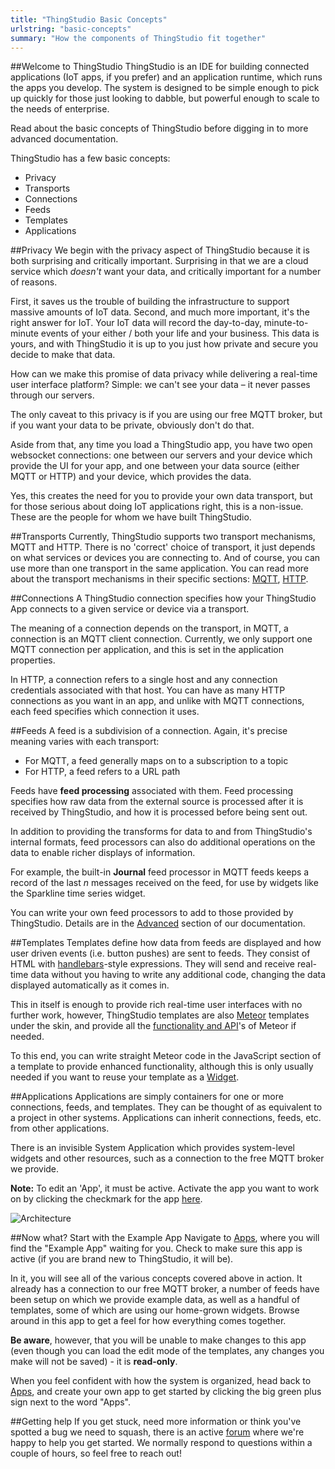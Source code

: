 ```yaml
---
title: "ThingStudio Basic Concepts"
urlstring: "basic-concepts"
summary: "How the components of ThingStudio fit together"
---
```


##Welcome to ThingStudio
ThingStudio is an IDE for building connected applications (IoT apps, if you prefer) and an application runtime, which runs the apps you develop. The system is designed to be simple enough to pick up quickly for those just looking to dabble, but powerful enough to scale to the needs of enterprise.

Read about the basic concepts of ThingStudio before digging in to more advanced documentation.

ThingStudio has a few basic concepts:

+ Privacy
+ Transports
+ Connections
+ Feeds
+ Templates
+ Applications

##Privacy
We begin with the privacy aspect of ThingStudio because it is both surprising and critically important. Surprising in that we are a cloud service which _doesn't_ want your data, and critically important for a number of reasons.

First, it saves us the trouble of building the infrastructure to support massive amounts of IoT data. Second, and much more important, it's the right answer for IoT. Your IoT data will record the day-to-day, minute-to-minute events of your either / both your life and your business. This data is yours, and with ThingStudio it is up to you just how private and secure you decide to make that data.

How can we make this promise of data privacy while delivering a real-time user interface platform? Simple: we can't see your data – it never passes through our servers.

The only caveat to this privacy is if you are using our free MQTT broker, but if you want your data to be private, obviously don't do that.

Aside from that, any time you load a ThingStudio app, you have two open websocket connections: one between our servers and your device which provide the UI for your app, and one between your data source (either MQTT or HTTP) and your device, which provides the data.

Yes, this creates the need for you to provide your own data transport, but for those serious about doing IoT applications right, this is a non-issue. These are the people for whom we have built ThingStudio.

##Transports
Currently, ThingStudio supports two transport mechanisms, MQTT and HTTP. There is no 'correct' choice of transport, it just depends on what services or devices you are connecting to. And of course, you can use more than one transport in the same application.
You can read more about the transport mechanisms in their specific sections: [MQTT](/docs/mqtt-connections-and-feeds), [HTTP](/docs/http-connections-and-feeds).

##Connections
A ThingStudio connection specifies how your ThingStudio  App connects to a given service or device via a transport.

The meaning of a connection depends on the transport, in MQTT, a connection is an MQTT client connection. Currently, we only support one MQTT connection per application, and this is set in the application properties.

In HTTP, a connection refers to a single host and any connection credentials associated with that host. You can have as many HTTP connections as you want in an app, and unlike with MQTT connections, each feed specifies which connection it uses.

##Feeds
A feed is a subdivision of a connection. Again, it's precise meaning varies with each transport:

* For MQTT, a feed generally maps on to a subscription to a topic
* For HTTP, a feed refers to a URL path

Feeds have __feed processing__ associated with them. Feed processing specifies how raw data from the external source is processed after it is received by ThingStudio, and how it is processed before being sent out.

In addition to providing the transforms for data to and from ThingStudio's internal formats, feed processors can also do additional operations on the data to enable richer displays of information.

For example, the built-in __Journal__ feed processor in MQTT feeds keeps a record of the last *n* messages received on the feed, for
use by widgets like the Sparkline time series widget.

You can write your own feed processors to add to those provided by ThingStudio. Details are in the [Advanced](/docs/feed_processing) section of our documentation.

##Templates
Templates define how data from feeds are displayed and how user driven events (i.e. button pushes) are sent to feeds. They consist of HTML with [handlebars](http://handlebarsjs.com/)-style expressions. They will send and receive real-time data without you having to write any additional code, changing the data displayed automatically as it comes in.

This in itself is enough to provide rich real-time user interfaces with no further work, however, ThingStudio templates are also [Meteor](http://meteor.com) templates under the skin, and provide all the [functionality and API](http://docs.meteor.com/#/basic/)'s of Meteor if needed.

To this end, you can write straight Meteor code in the JavaScript section of a template to provide enhanced functionality, although this is only usually needed if you want to reuse your template as a [Widget](/docs/widgets).

##Applications
Applications are simply containers for one or more connections, feeds, and templates. They can be thought of as equivalent to a project in other systems. Applications can inherit connections, feeds, etc. from other applications.

There is an invisible System Application which provides system-level widgets and other resources, such as a connection to the free MQTT broker we provide.

__Note:__ To edit an 'App', it must be active. Activate the app you want to work on by clicking the checkmark for the app [here](/apps).

![Architecture](/images/architecture.jpg "ThingStudio Arcitecture")

##Now what? Start with the Example App
Navigate to [Apps](/apps), where you will find the "Example App" waiting for you. Check to make sure this app is active (if you are brand new to ThingStudio, it will be).

In it, you will see all of the various concepts covered above in action. It already has a connection to our free MQTT broker, a number of feeds have been setup on which we provide example data, as well as a handful of templates, some of which are using our home-grown widgets. Browse around in this app to get a feel for how everything comes together.

__Be aware__, however, that you will be unable to make changes to this app (even though you can load the edit mode of the templates, any changes you make will not be saved) - it is __read-only__.

When you feel confident with how the system is organized, head back to [Apps](/apps), and create your own app to get started by clicking the big green plus sign next to the word "Apps".

##Getting help
If you get stuck, need more information or think you've spotted a bug we need to squash, there is an active [forum](http://forum.thingstud.io/) where we're happy to help you get started. We normally respond to questions within a couple of hours, so feel free to reach out!
